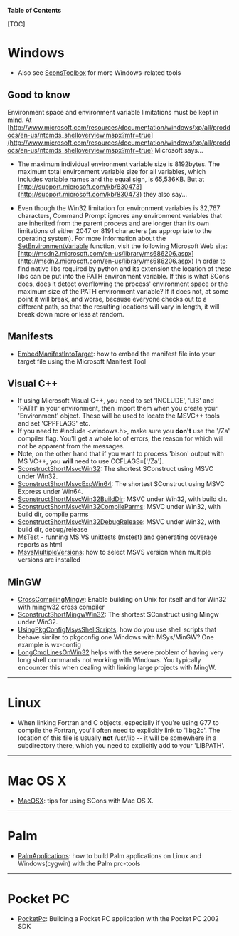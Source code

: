 **Table of Contents**

[TOC]

# Windows

* Also see [SconsToolbox](SconsToolbox) for more Windows-related tools 


## Good to know

Environment space and environment variable limitations must be kept in mind. At [http://www.microsoft.com/resources/documentation/windows/xp/all/proddocs/en-us/ntcmds_shelloverview.mspx?mfr=true](http://www.microsoft.com/resources/documentation/windows/xp/all/proddocs/en-us/ntcmds_shelloverview.mspx?mfr=true) Microsoft says... 

* The maximum individual environment variable size is 8192bytes. The maximum total environment variable size for all variables, which includes variable names and the equal sign, is 65,536KB. 
But at [http://support.microsoft.com/kb/830473](http://support.microsoft.com/kb/830473) they also say... 

* Even though the Win32 limitation for environment variables is 32,767 characters, Command Prompt ignores any environment variables that are inherited from the parent process and are longer than its own limitations of either 2047 or 8191 characters (as appropriate to the operating system). For more information about the [SetEnvironmentVariable](SetEnvironmentVariable) function, visit the following Microsoft Web site: [http://msdn2.microsoft.com/en-us/library/ms686206.aspx](http://msdn2.microsoft.com/en-us/library/ms686206.aspx) 
In order to find native libs required by python and its extension the location of these libs can be put into the PATH environment variable. If this is what SCons does, does it detect overflowing the process' environment space or the maximum size of the PATH environment variable? If it does not, at some point it will break, and worse, because everyone checks out to a different path, so that the resulting locations will vary in length, it will break down more or less at random. 


## Manifests

* [EmbedManifestIntoTarget](EmbedManifestIntoTarget): how to embed the manifest file into your target file using the Microsoft Manifest Tool 

## Visual C++

* If using Microsoft Visual C++, you need to set 'INCLUDE', 'LIB' and 'PATH' in your environment, then import them when you create your 'Environment' object. These will be used to locate the MSVC++ tools and set 'CPPFLAGS' etc. 
* If you need to #include <windows.h>, make sure you **don't** use the '/Za' compiler flag. You'll get a whole lot of errors, the reason for which will not be apparent from the messages. 
* Note, on the other hand that if you want to process 'bison' output with MS VC++, you **will** need to use CCFLAGS=['/Za']. 
* [SconstructShortMsvcWin32](SconstructShortMsvcWin32): The shortest SConstruct using MSVC under Win32. 
* [SconstructShortMsvcExpWin64](SconstructShortMsvcExpWin64): The shortest SConstruct using MSVC Express under Win64. 
* [SconstructShortMsvcWin32BuildDir](SconstructShortMsvcWin32BuildDir): MSVC under Win32, with build dir. 
* [SconstructShortMsvcWin32CompileParms](SconstructShortMsvcWin32CompileParms): MSVC under Win32, with build dir, compile parms 
* [SconstructShortMsvcWin32DebugRelease](SconstructShortMsvcWin32DebugRelease): MSVC under Win32, with build dir, debug/release 
* [MsTest](MsTest) - running MS VS unittests (mstest) and generating coverage reports as html 
* [MsvsMultipleVersions](MsvsMultipleVersions): how to select MSVS version when multiple versions are installed 

## MinGW

* [CrossCompilingMingw](CrossCompilingMingw): Enable building on Unix for itself and for Win32 with mingw32 cross compiler 
* [SconstructShortMingwWin32](SconstructShortMingwWin32): The shortest SConstruct using Mingw under Win32. 
* [UsingPkgConfigMsysShellScripts](UsingPkgConfigMsysShellScripts): how do you use shell scripts that behave similar to pkgconfig one Windows with MSys/MinGW?  One example is wx-config 
* [LongCmdLinesOnWin32](LongCmdLinesOnWin32) helps with the severe problem of having very long shell commands not working with Windows. You typically encounter this when dealing with linking large projects with MingW.  


---

 
# Linux

* When linking Fortran and C objects, especially if you're using G77 to compile the Fortran, you'll often need to explicitly link to 'libg2c'. The location of this file is usually **not** /usr/lib -- it will be somewhere in a subdirectory there, which you need to explicitly add to your 'LIBPATH'. 


---

 
# Mac OS X

* [MacOSX](MacOSX): tips for using SCons with Mac OS X. 


---

 
# Palm

* [PalmApplications](PalmApplications): how to build Palm applications on Linux and Windows(cygwin) with the Palm prc-tools 


---

 
# Pocket PC

* [PocketPc](PocketPc): Building a Pocket PC application with the Pocket PC 2002 SDK 
